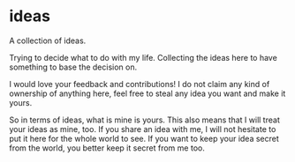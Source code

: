 # ideas
A collection of ideas.

Trying to decide what to do with my life. Collecting the ideas here to have something to base the decision on.

I would love your feedback and contributions! I do not claim any kind of ownership of anything here, feel free to steal any idea
you want and make it yours.

So in terms of ideas, what is mine is yours. This also means that I will treat your ideas as mine, too. If you share an idea with me, I will not hesitate to put it here for the whole world to see. If you want to keep your idea secret from the world, you better keep it secret from me too.
